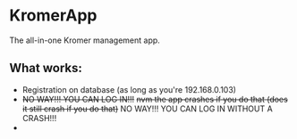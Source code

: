 # KromerApp
The all-in-one Kromer management app. 

## What works:
- Registration on database (as long as you're 192.168.0.103)
- ~~NO WAY!!! YOU CAN LOG IN!!!~~ ~~nvm the app crashes if you do that (does it still crash if you do that)~~ NO WAY!!! YOU CAN LOG IN WITHOUT A CRASH!!!
- 
